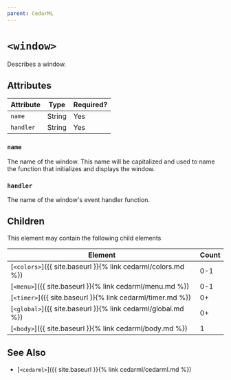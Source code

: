 ```yaml
---
parent: CedarML
---
```

# `<window>`
Describes a window.

## Attributes

| Attribute  | Type    | Required? |
|------------|---------|-----------|
| `name`     | String  | Yes       |
| `handler`  | String  | Yes       |

### `name`
The name of the window. This name will be capitalized and used to name the
function that initializes and displays the window.

### `handler`
The name of the window's event handler function.

## Children
This element may contain the following child elements

| Element                                                      | Count |
|--------------------------------------------------------------|-------|
| [`<colors>`]({{ site.baseurl }}{% link cedarml/colors.md %}) | 0-1   |
| [`<menu>`]({{ site.baseurl }}{% link cedarml/menu.md %})     | 0-1   |
| [`<timer>`]({{ site.baseurl }}{% link cedarml/timer.md %})   | 0+    |
| [`<global>`]({{ site.baseurl }}{% link cedarml/global.md %}) | 0+    |
| [`<body>`]({{ site.baseurl }}{% link cedarml/body.md %})     | 1     |

## See Also
- [`<cedarml>`]({{ site.baseurl }}{% link cedarml/cedarml.md %})
